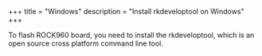+++
title = "Windows"
description = "Install rkdeveloptool on Windows"
+++

To flash ROCK960 board, you need to install the rkdeveloptool, which is an open source cross platform command line tool.
